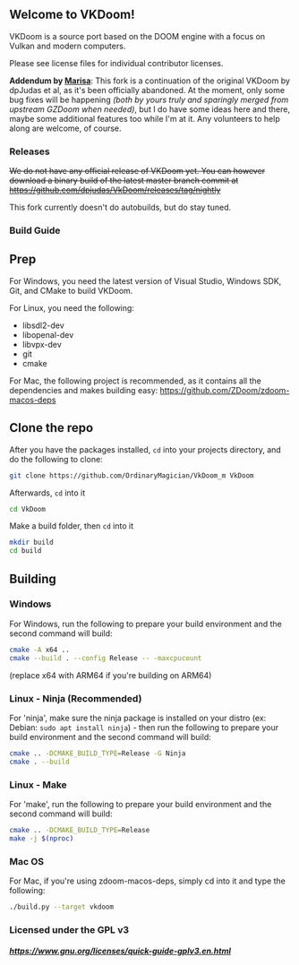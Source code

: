 ## Welcome to VKDoom!

VKDoom is a source port based on the DOOM engine with a focus on Vulkan and modern computers.

Please see license files for individual contributor licenses.

**Addendum by [Marisa](https://github.com/OrdinaryMagician)**: This fork is a continuation of the original VKDoom by dpJudas et al, as it's been officially abandoned. At the moment, only some bug fixes will be happening *(both by yours truly and sparingly merged from upstream GZDoom when needed)*, but I do have some ideas here and there, maybe some additional features too while I'm at it. Any volunteers to help along are welcome, of course.

### Releases

~~We do not have any official release of VKDoom yet. You can however download a binary build of the latest master branch commit at https://github.com/dpjudas/VkDoom/releases/tag/nightly~~

This fork currently doesn't do autobuilds, but do stay tuned.

### Build Guide

## Prep
For Windows, you need the latest version of Visual Studio, Windows SDK, Git, and CMake to build VKDoom.

For Linux, you need the following:
* libsdl2-dev
* libopenal-dev
* libvpx-dev
* git
* cmake

For Mac, the following project is recommended, as it contains all the dependencies and makes building easy: https://github.com/ZDoom/zdoom-macos-deps

## Clone the repo
After you have the packages installed, `cd` into your projects directory, and do the following to clone:

```sh
git clone https://github.com/OrdinaryMagician/VkDoom_m VkDoom
```

Afterwards, `cd` into it

```sh
cd VkDoom
```

Make a build folder, then `cd` into it

```sh
mkdir build
cd build
```

## Building

### Windows
For Windows, run the following to prepare your build environment and the second command will build:

```sh
cmake -A x64 ..
cmake --build . --config Release -- -maxcpucount
```

(replace x64 with ARM64 if you're building on ARM64)

### Linux - Ninja (Recommended)
For 'ninja', make sure the ninja package is installed on your distro (ex: Debian: `sudo apt install ninja`) - then run the following to prepare your build environment and the second command will build:
```sh
cmake .. -DCMAKE_BUILD_TYPE=Release -G Ninja
cmake . --build
```

### Linux - Make
For 'make', run the following to prepare your build environment and the second command will build:

```sh
cmake .. -DCMAKE_BUILD_TYPE=Release
make -j $(nproc)
```

### Mac OS
For Mac, if you're using zdoom-macos-deps, simply cd into it and type the following:

```sh
./build.py --target vkdoom
```

### Licensed under the GPL v3
##### https://www.gnu.org/licenses/quick-guide-gplv3.en.html
